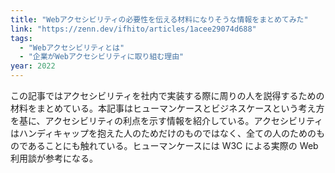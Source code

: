 ```yaml
---
title: "Webアクセシビリティの必要性を伝える材料になりそうな情報をまとめてみた"
link: "https://zenn.dev/ifhito/articles/1acee29074d688"
tags:
  - "Webアクセシビリティとは"
  - "企業がWebアクセシビリティに取り組む理由"
year: 2022
---
```


この記事ではアクセシビリティを社内で実装する際に周りの人を説得するための材料をまとめている。本記事はヒューマンケースとビジネスケースという考え方を基に、アクセシビリティの利点を示す情報を紹介している。アクセシビリティはハンディキャップを抱えた人のためだけのものではなく、全ての人のためのものであることにも触れている。ヒューマンケースには W3C による実際の Web 利用談が参考になる。
